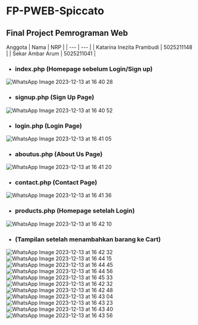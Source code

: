 # FP-PWEB-Spiccato
## Final Project Pemrograman Web 

Anggota
| Nama | NRP |
| --- | --- |
| Katarina Inezita Prambudi | 5025211148 |
| Sekar Ambar Arum | 5025211041 |

* ### index.php (Homepage sebelum Login/Sign up)
![WhatsApp Image 2023-12-13 at 16 40 28](https://github.com/katarinainezita/FP-PWEB-Spiccato/assets/90591077/7c9ba036-598b-4542-a5d2-24ce6babac79)

* ### signup.php (Sign Up Page)
![WhatsApp Image 2023-12-13 at 16 40 52](https://github.com/katarinainezita/FP-PWEB-Spiccato/assets/90591077/471a3ebb-9e5d-46c5-8d18-66a9ff6a8013)

* ### login.php (Login Page)
![WhatsApp Image 2023-12-13 at 16 41 05](https://github.com/katarinainezita/FP-PWEB-Spiccato/assets/90591077/e85565f3-147a-4bf4-9d5f-63faeeb05e33)

* ### aboutus.php (About Us Page)
![WhatsApp Image 2023-12-13 at 16 41 20](https://github.com/katarinainezita/FP-PWEB-Spiccato/assets/90591077/5eba2fb8-4303-4163-bb94-ba4e7ebbd123)

* ### contact.php (Contact Page)
![WhatsApp Image 2023-12-13 at 16 41 36](https://github.com/katarinainezita/FP-PWEB-Spiccato/assets/90591077/cca3681a-f8a7-485a-ad26-2bbd52388746)

* ### products.php (Homepage setelah Login)
![WhatsApp Image 2023-12-13 at 16 42 10](https://github.com/katarinainezita/FP-PWEB-Spiccato/assets/90591077/1d492bcb-fc88-46d5-8c4f-69bc262187e2)

* ### (Tampilan setelah menambahkan barang ke Cart)
![WhatsApp Image 2023-12-13 at 16 42 32](https://github.com/katarinainezita/FP-PWEB-Spiccato/assets/90591077/dba1ca6a-4ff5-4d2c-974b-6996822a13b8)
![WhatsApp Image 2023-12-13 at 16 44 15](https://github.com/katarinainezita/FP-PWEB-Spiccato/assets/90591077/bee40b12-a3e4-4d9b-aa59-bb2e35692d87)
![WhatsApp Image 2023-12-13 at 16 44 45](https://github.com/katarinainezita/FP-PWEB-Spiccato/assets/90591077/f3b4c3d5-6f40-4991-be83-d5fa8bab2f78)
![WhatsApp Image 2023-12-13 at 16 44 56](https://github.com/katarinainezita/FP-PWEB-Spiccato/assets/90591077/30357629-2b64-4378-8bc0-6147a090720e)
![WhatsApp Image 2023-12-13 at 16 45 33](https://github.com/katarinainezita/FP-PWEB-Spiccato/assets/90591077/b813adaf-f4e1-4cb3-80e7-fcbe0fd071c4)
![WhatsApp Image 2023-12-13 at 16 42 32](https://github.com/katarinainezita/FP-PWEB-Spiccato/assets/90591077/dba1ca6a-4ff5-4d2c-974b-6996822a13b8)
![WhatsApp Image 2023-12-13 at 16 42 48](https://github.com/katarinainezita/FP-PWEB-Spiccato/assets/90591077/8c4efdbc-5dd0-45f0-ad81-c3f301ce1b6f)
![WhatsApp Image 2023-12-13 at 16 43 04](https://github.com/katarinainezita/FP-PWEB-Spiccato/assets/90591077/2029b729-f3ec-43ec-b9da-c7103db65610)
![WhatsApp Image 2023-12-13 at 16 43 23](https://github.com/katarinainezita/FP-PWEB-Spiccato/assets/90591077/88c0dd92-d3c2-49d3-905c-79bcb9416aec)
![WhatsApp Image 2023-12-13 at 16 43 40](https://github.com/katarinainezita/FP-PWEB-Spiccato/assets/90591077/6500eb0a-0d56-4c17-9454-35f31f978786)
![WhatsApp Image 2023-12-13 at 16 43 56](https://github.com/katarinainezita/FP-PWEB-Spiccato/assets/90591077/570c423c-61e8-4805-bf4b-f05b431fda3e)
